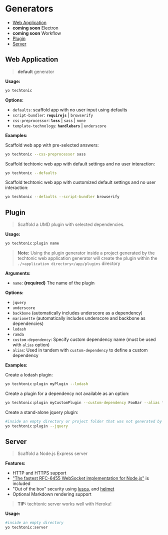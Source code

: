 Generators
==========
- [Web Application](#web-application)
- **coming soon** Electron
- **coming soon** Workflow
- [Plugin](#plugin)
- [Server](#server)

Web Application
---------------
> **default** generator

**Usage:**
```sh
yo techtonic
```
**Options:**
- `defaults`: scaffold app with no user input using defaults
- `script-bundler`: **`requirejs`** | `browserify`
- `css-preprocessor`: **`less`** | `sass` | `none`
- `template-technology`: **`handlebars`** | `underscore`

**Examples:**

Scaffold web app with pre-selected answers:
```sh
yo techtonic --css-preprocessor sass
```

Scaffold techtonic web app with default settings and no user interaction:
```sh
yo techtonic --defaults
```

Scaffold techtonic web app with customized default settings and no user interaction:
```sh
yo techtonic --defaults --script-bundler browserify
```

Plugin
------
> Scaffold a UMD plugin with selected dependencies.

**Usage:**
```sh
yo techtonic:plugin name
```
> **Note:** Using the plugin generator inside a project generated by the techtonic web application generator will create the plugin within the `./<application directory>/app/plugins` directory

**Arguments:**
- `name`: **(required)** The name of the plugin

**Options:**
- `jquery`
- `underscore`
- `backbone` (automatically includes underscore as a dependency)
- `marionette` (automatically includes underscore and backbone as dependencies)
- `lodash`
- `ramda`
- `custom-dependency`: Specify custom dependency name (must be used with `alias` option)
- `alias`: Used in tandem with `custom-dependency` to define a custom dependency

**Examples:**

Create a lodash plugin:
```sh
yo techtonic:plugin myPlugin --lodash
```
Create a plugin for a dependency not available as an option:
```sh
yo techtonic:plugin myCustomPlugin --custom-dependency FooBar --alias foo
```
Create a stand-alone jquery plugin:
```sh
#inside an empty directory or project folder that was not generated by techtonic
yo techtonic:plugin --jquery
```

Server
------
> Scaffold a Node.js Express server

**Features:**
- HTTP and HTTPS support
- ["The fastest RFC-6455 WebSocket implementation for Node.js"](https://github.com/websockets/ws) is included
- "Out of the box" security using [lusca](https://github.com/krakenjs/lusca), and [helmet](https://github.com/helmetjs/helmet)
- Optional Markdown rendering support

> **TIP:** techtonic server works well with Heroku!

**Usage:**
```sh
#inside an empty directory
yo techtonic:server
```
